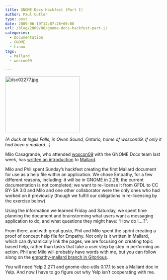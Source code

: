 ```yaml
---
title: GNOME Docs Hackfest (Part I)
author: Paul Cutler
type: post
date: 2009-06-19T14:07:28+00:00
url: /blog/2009/06/gnome-docs-hackfest-part-i/
categories:
  - Documentation
  - GNOME
  - Linux
tags:
  - Mallard
  - woscon09

---
```

[<img src="https://i1.wp.com/farm3.static.flickr.com/2439/3633166450_7f71bbd875_m.jpg?resize=240%2C180" width="240" height="180" alt="dsc02277.jpg" data-recalc-dims="1" />][1]

_(A duck at Inglis Falls, in Owen Sound, Ontario, home of woscon09. If only it had been a mallard&#8230;)_

Milo Casagrande, who attended [woscon09][2] with the GNOME Docs team last week, has [written an introduction][3] to [Mallard][4].

Milo and Phil spent Sunday&#8217;s hackfest creating the first Mallard document for use as a help file within an application. We chose Empathy, for a few different reasons, including: it will be in GNOME in 2.28; the current documentation is not completed; we want to re-license it from GFDL to CC BY-SA 3.0 and Milo and one other collaborator were the only ones who had worked on it previously (though we fulfill our obligations in re-licensing by the exercise below).

Using the information we learned Friday and Saturday, we spent time planning the document and brainstorming what users want a messaging application to do, and what questions they might have: &#8220;How do I&#8230;.?&#8221;.

From there, and with great gusto, Phil and Milo spent the sprint creating a proof of concept help file for Empathy. Not only is it written in Mallard, which can dynamically link the pages, we are focusing on creating topic based help, rather than tasks that take a user step by step in performing an action. Phil and Milo will probably have words with me, but you can follow along on the [empathy-mallard branch in Gitorious][5].

You will need Yelp 2.27.1 and gnome-doc-utils 0.17.1 to see a Mallard doc in Yelp. And now I have to go figure out why Yelp isn&#8217;t cooperating with me.

 [1]: http://www.flickr.com/photos/silwenae/3633166450/ "dsc02277.jpg by silwenae, on Flickr"
 [2]: http://www.writingopensource.com
 [3]: http://milocasagrande.wordpress.com/2009/06/19/taming-the-duck/
 [4]: http://www.gnome.org/~shaunm/mallard/spec.html
 [5]: http://gitorious.org/empathy-mallard